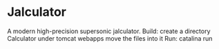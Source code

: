 # Jalculator
A modern high-precision supersonic jalculator.
Build:
	create a directory Calculator under tomcat webapps
	move the files into it
Run:
	catalina run
